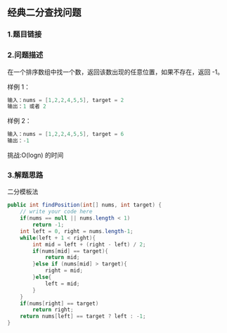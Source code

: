 ## 经典二分查找问题
### 1.题目链接

### 2.问题描述

在一个排序数组中找一个数，返回该数出现的任意位置，如果不存在，返回 -1。

样例 1：
```java
输入：nums = [1,2,2,4,5,5], target = 2
输出：1 或者 2
```

样例 2：
```java
输入：nums = [1,2,2,4,5,5], target = 6
输出：-1
```

挑战:O(logn) 的时间

### 3.解题思路

二分模板法

```java
public int findPosition(int[] nums, int target) {
    // write your code here
    if(nums == null || nums.length < 1)
        return -1;
    int left = 0, right = nums.length-1;
    while(left + 1 < right){
        int mid = left + (right - left) / 2;
        if(nums[mid] == target){
            return mid;
        }else if (nums[mid] > target){
            right = mid;
        }else{
            left = mid;
        }
    }
    if(nums[right] == target)
        return right;
    return nums[left] == target ? left : -1;
}
```

